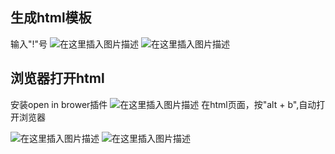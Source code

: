 
##  生成html模板
输入"!"号
![在这里插入图片描述](https://i-blog.csdnimg.cn/blog_migrate/2f66177d76a1169777e6c6ae7666afc2.png)
![在这里插入图片描述](https://i-blog.csdnimg.cn/blog_migrate/aa365dc2947560506d2c9223a8e9b99b.png)
##  浏览器打开html
安装open in brower插件
![在这里插入图片描述](https://i-blog.csdnimg.cn/blog_migrate/70015580f6fc41ef065f6c0541d76c12.png)
在html页面，按"alt + b",自动打开浏览器

![在这里插入图片描述](https://i-blog.csdnimg.cn/blog_migrate/2b9e82dad956f676e924e808c0ed7006.png)
![在这里插入图片描述](https://i-blog.csdnimg.cn/blog_migrate/3ece4d7f14985c47632e94755b72faff.png)

